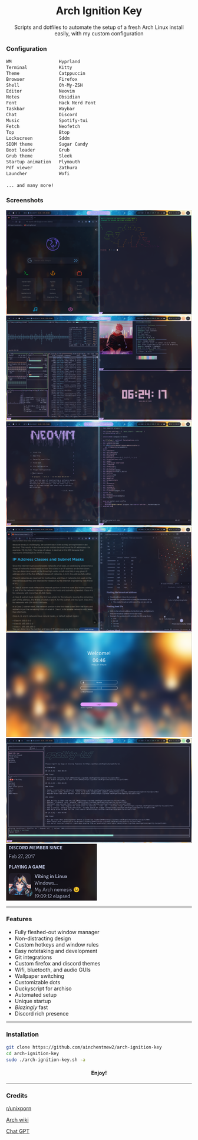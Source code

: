 
<div align="center">

# Arch Ignition Key

Scripts and dotfiles to automate the setup of a fresh Arch Linux install easily, with my custom configuration

</div>

### Configuration

```
WM                  Hyprland
Terminal            Kitty
Theme               Catppuccin
Browser             Firefox
Shell               Oh-My-ZSH
Editor              Neovim
Notes               Obsidian
Font                Hack Nerd Font
Taskbar             Waybar
Chat                Discord
Music               Spotify-tui
Fetch               Neofetch
Top                 Btop
Lockscreen          Sddm
SDDM theme          Sugar Candy
Boot loader         Grub
Grub theme          Sleek
Startup animation   Plymouth
Pdf viewer          Zathura
Launcher            Wofi

... and many more!
```

### Screenshots
<img src="./assets/term_browser.png">
<img src="./assets/sysinfo.png">
<img src="./assets/nvim.png">
<img src="./assets/notes.png">
<img src="./assets/sddm.png">
<img src="./assets/spt.png">
<img src="./assets/custom_discord.png">

---

### Features
- Fully fleshed-out window manager
- Non-distracting design
- Custom hotkeys and window rules
- Easy notetaking and development
- Git integrations
- Custom firefox and discord themes
- Wifi, bluetooth, and audio GUIs
- Wallpaper switching
- Customizable dots
- Duckyscript for archiso
- Automated setup
- Unique startup
- *Blazingly* fast
- Discord rich presence

---

### Installation
```sh
git clone https://github.com/ainchentmew2/arch-ignition-key
cd arch-ignition-key
sudo ./arch-ignition-key.sh -a
```
<div align="center">

#### Enjoy!

</div>

---

### Credits

[r/unixporn](https://www.reddit.com/r/unixporn)

[Arch wiki](https://wiki.archlinux.org)

[Chat GPT](https://chat.openai.com)
